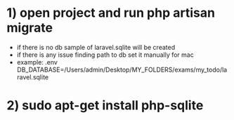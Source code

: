 # 1) open project and run php artisan migrate
- if there is no db sample of laravel.sqlite will be created
- if there is any issue finding path to db set it manually for mac
- example: .env DB_DATABASE=/Users/admin/Desktop/MY_FOLDERS/exams/my_todo/laravel.sqlite

# 2) sudo apt-get install php-sqlite

